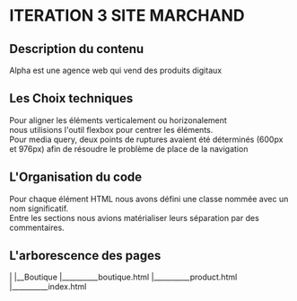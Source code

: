 # ITERATION 3 SITE MARCHAND
## Description du contenu
Alpha est une agence web qui vend des produits digitaux
## Les Choix techniques
Pour aligner les éléments verticalement ou horizonalement<br> nous utilisions l'outil flexbox pour centrer les éléments.<br>
Pour media query, deux points de ruptures avaient été déterminés (600px et 976px) afin de résoudre le problème de place de la navigation
## L'Organisation du code
Pour chaque élément HTML nous avons défini une classe nommée avec un nom significatif. <br>
Entre les sections nous avions matérialiser leurs séparation par des commentaires.
## L'arborescence des pages
|
|__Boutique
|__________boutique.html
|__________product.html
|__________index.html

